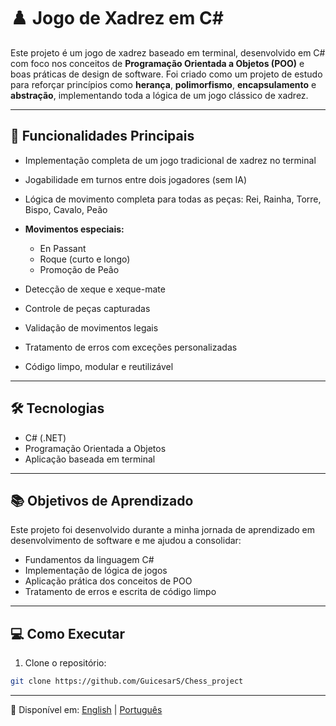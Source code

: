 # ♟️ Jogo de Xadrez em C#

Este projeto é um jogo de xadrez baseado em terminal, desenvolvido em C# com foco nos conceitos de **Programação Orientada a Objetos (POO)** e boas práticas de design de software. Foi criado como um projeto de estudo para reforçar princípios como **herança**, **polimorfismo**, **encapsulamento** e **abstração**, implementando toda a lógica de um jogo clássico de xadrez.

---

## 🚀 Funcionalidades Principais

- Implementação completa de um jogo tradicional de xadrez no terminal  
- Jogabilidade em turnos entre dois jogadores (sem IA)  
- Lógica de movimento completa para todas as peças: Rei, Rainha, Torre, Bispo, Cavalo, Peão

- **Movimentos especiais:**
  - En Passant
  - Roque (curto e longo)
  - Promoção de Peão

- Detecção de xeque e xeque-mate  
- Controle de peças capturadas  
- Validação de movimentos legais  
- Tratamento de erros com exceções personalizadas  
- Código limpo, modular e reutilizável

---

## 🛠️ Tecnologias

- C# (.NET)  
- Programação Orientada a Objetos  
- Aplicação baseada em terminal

---

## 📚 Objetivos de Aprendizado

Este projeto foi desenvolvido durante a minha jornada de aprendizado em desenvolvimento de software e me ajudou a consolidar:

- Fundamentos da linguagem C#  
- Implementação de lógica de jogos  
- Aplicação prática dos conceitos de POO  
- Tratamento de erros e escrita de código limpo

---

## 💻 Como Executar

1. Clone o repositório:
```bash
git clone https://github.com/GuicesarS/Chess_project
````
---

📄 Disponível em: [English](README.md) | [Português](README.pt.md)
